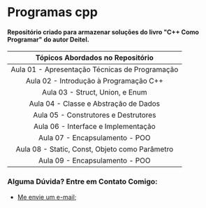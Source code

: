 # Programas cpp
#### Repositório criado para armazenar soluções do livro "C++ Como Programar" do autor Deitel.

|**Tópicos Abordados no Repositório**|
|:----------------------------------:|
|Aula 01 - Apresentação Técnicas de Programação|
|Aula 02 - Introdução à Programação C++|
|Aula 03 - Struct, Union, e Enum|
|Aula 04 - Classe e Abstração de Dados|
|Aula 05 - Construtores e Destrutores|
|Aula 06 - Interface e Implementação|
|Aula 07 - Encapsulamento - POO|
|Aula 08 - Static, Const, Objeto como Parâmetro|
|Aula 09 - Encapsulamento - POO|

### Alguma Dúvida? Entre em Contato Comigo:
- [Me envie um e-mail](mailto:alysson.barbosa@ee.ufcg.edu.br);
